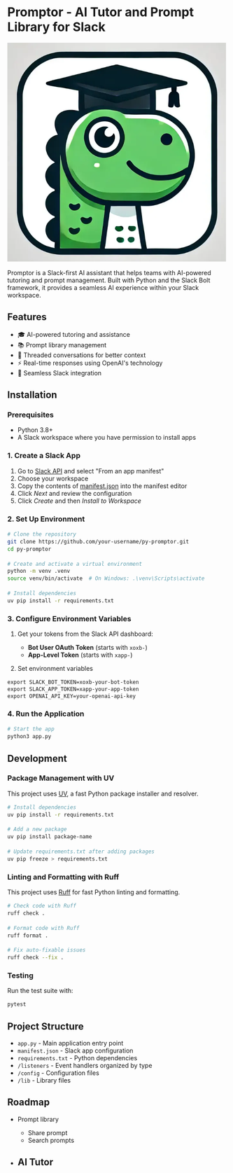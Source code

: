 # Promptor - AI Tutor and Prompt Library for Slack

<img src="promptor.webp" alt="Promptor" width="500" />

Promptor is a Slack-first AI assistant that helps teams with AI-powered tutoring and prompt management. Built with Python and the Slack Bolt framework, it provides a seamless AI experience within your Slack workspace.

## Features

- 🎓 AI-powered tutoring and assistance
- 📚 Prompt library management
- 🧵 Threaded conversations for better context
- ⚡ Real-time responses using OpenAI's technology
- 🔄 Seamless Slack integration

## Installation

### Prerequisites
- Python 3.8+
- A Slack workspace where you have permission to install apps

### 1. Create a Slack App
1. Go to [Slack API](https://api.slack.com/apps/new) and select "From an app manifest"
2. Choose your workspace
3. Copy the contents of [manifest.json](./manifest.json) into the manifest editor
4. Click *Next* and review the configuration
5. Click *Create* and then *Install to Workspace*

### 2. Set Up Environment

```bash
# Clone the repository
git clone https://github.com/your-username/py-promptor.git
cd py-promptor

# Create and activate a virtual environment
python -m venv .venv
source venv/bin/activate  # On Windows: .\venv\Scripts\activate

# Install dependencies
uv pip install -r requirements.txt

```

### 3. Configure Environment Variables

1. Get your tokens from the Slack API dashboard:
   - **Bot User OAuth Token** (starts with `xoxb-`)
   - **App-Level Token** (starts with `xapp-`)

2. Set environment variables
```
export SLACK_BOT_TOKEN=xoxb-your-bot-token
export SLACK_APP_TOKEN=xapp-your-app-token
export OPENAI_API_KEY=your-openai-api-key
```

### 4. Run the Application

```bash
# Start the app
python3 app.py
```

## Development

### Package Management with UV

This project uses [UV](https://github.com/astral-sh/uv), a fast Python package installer and resolver.

```bash
# Install dependencies
uv pip install -r requirements.txt

# Add a new package
uv pip install package-name

# Update requirements.txt after adding packages
uv pip freeze > requirements.txt
```

### Linting and Formatting with Ruff

This project uses [Ruff](https://github.com/astral-sh/ruff) for fast Python linting and formatting.

```bash
# Check code with Ruff
ruff check .

# Format code with Ruff
ruff format .

# Fix auto-fixable issues
ruff check --fix .
```

### Testing

Run the test suite with:
```bash
pytest
```

## Project Structure

- `app.py` - Main application entry point
- `manifest.json` - Slack app configuration
- `requirements.txt` - Python dependencies
- `/listeners` - Event handlers organized by type
- `/config` - Configuration files
- `/lib` - Library files

## Roadmap

- Prompt library
  - Share prompt
  - Search prompts

- AI Tutor
  - 
